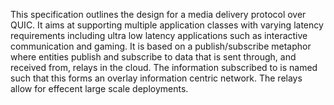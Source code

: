 
This specification outlines the design for a media delivery protocol over QUIC. It aims at supporting multiple application classes with varying latency requirements including ultra low latency applications such as interactive communication and gaming. It is based on a publish/subscribe metaphor where entities publish and subscribe to data that is sent through, and received from, relays in the cloud. The information subscribed to is named such that this forms an overlay
information centric network.
The relays allow for effecent large scale deployments.

